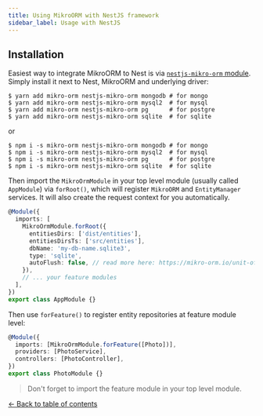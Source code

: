 ```yaml
---
title: Using MikroORM with NestJS framework
sidebar_label: Usage with NestJS
---
```


## Installation

Easiest way to integrate MikroORM to Nest is via [`nestjs-mikro-orm` module](https://github.com/dario1985/nestjs-mikro-orm).
Simply install it next to Nest, MikroORM and underlying driver: 

```
$ yarn add mikro-orm nestjs-mikro-orm mongodb # for mongo
$ yarn add mikro-orm nestjs-mikro-orm mysql2  # for mysql
$ yarn add mikro-orm nestjs-mikro-orm pg      # for postgre
$ yarn add mikro-orm nestjs-mikro-orm sqlite  # for sqlite
```

or

```
$ npm i -s mikro-orm nestjs-mikro-orm mongodb # for mongo
$ npm i -s mikro-orm nestjs-mikro-orm mysql2  # for mysql
$ npm i -s mikro-orm nestjs-mikro-orm pg      # for postgre
$ npm i -s mikro-orm nestjs-mikro-orm sqlite  # for sqlite
```

Then import the `MikroOrmModule` in your top level module (usually called `AppModule`) via 
`forRoot()`, which will register `MikroORM` and `EntityManager` services. It will also 
create the request context for you automatically.

```typescript
@Module({
  imports: [
    MikroOrmModule.forRoot({
      entitiesDirs: ['dist/entities'],
      entitiesDirsTs: ['src/entities'],
      dbName: 'my-db-name.sqlite3',
      type: 'sqlite',
      autoFlush: false, // read more here: https://mikro-orm.io/unit-of-work/
    }),
    // ... your feature modules
  ],
})
export class AppModule {}
```

Then use `forFeature()` to register entity repositories at feature module level:

```typescript
@Module({
  imports: [MikroOrmModule.forFeature([Photo])],
  providers: [PhotoService],
  controllers: [PhotoController],
})
export class PhotoModule {}
```

> Don't forget to import the feature module in your top level module.

[&larr; Back to table of contents](index.md#table-of-contents)
